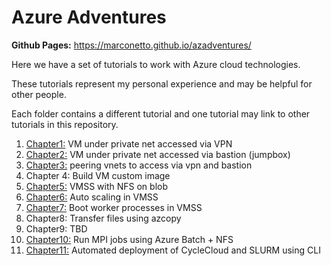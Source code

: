 # Azure Adventures


**Github Pages:** <https://marconetto.github.io/azadventures/>

Here we have a set of tutorials to work with Azure cloud technologies.

These tutorials represent my personal experience and may be helpful for other
people.

Each folder contains a different tutorial and one tutorial may link to other
tutorials in this repository.


1. [Chapter1:](chapter1/) VM under private net accessed via VPN
2. [Chapter2:](chapter2/) VM under private net accessed via bastion (jumpbox)
3. [Chapter3:](chapter3/) peering vnets to access via vpn and bastion
4. Chapter 4: Build VM custom image
5. [Chapter5:](chapter5/) VMSS with NFS on blob
6. [Chapter6:](chapter6/) Auto scaling in VMSS
7. [Chapter7:](chapter7/) Boot worker processes in VMSS
8. Chapter8: Transfer files using azcopy
9. Chapter9: TBD
10. [Chapter10:](chapter10/) Run MPI jobs using Azure Batch + NFS
11. [Chapter11:](chapter11/) Automated deployment of CycleCloud and SLURM using CLI


